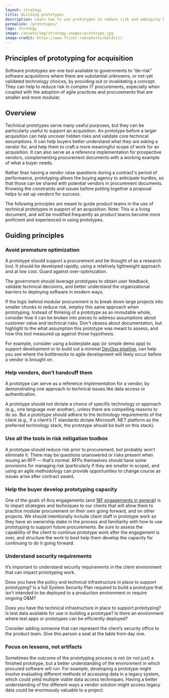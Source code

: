 ```yaml
---
layout: strategy
title: Building prototypes
description: Learn how to use prototypes to reduce risk and ambiguity before issuing an RFP
permalink: /prototypes/
tags: strategy
image: /assets/img/strategy-images/prototype.jpg
image-credit: https://www.flickr.com/photos/baldiri/
---
```


## Principles of prototyping for acquisition

Software prototypes are one tool available to governments to “de-risk” software acquisitions where there are substantial unknowns, or not-yet validated technology choices, by providing out or invalidating a concept. They can help to reduce risk in complex IT procurements, especially when coupled with the adoption of agile practices and procurements that are smaller and more modular.

## Overview

Technical prototypes serve many useful purposes, but they can be particularly useful to support an acquisition. An prototype before a larger acquisition can help uncover hidden risks and validate core technical assumptions. It can help buyers better understand what they are asking a vendor for, and help them to craft a more meaningful scope of work for an acquisition. It can also serve as a reference implementation for prospective vendors, complementing procurement documents with a working example of what a buyer needs.

Rather than having a vendor raise questions during a contract's period of performance, prototyping allows the buying agency to anticipate hurdles, so that those can be shared with potential vendors in procurement documents. Knowing the constraints and issues before putting together a proposal helps to set up vendors for success.

The following principles are meant to guide product teams in the use of technical prototypes in support of an acquisition. Note: This is a living document, and will be modified frequently as product teams become more proficient and experienced in using prototypes.

## Guiding principles

### Avoid premature optimization

A prototype should support a procurement and be thought of as a research tool. It should be developed rapidly, using a relatively lightweight approach and at low cost. Guard against over-optimization.

The government should leverage prototypes to obtain user feedback, validate technical decisions, and better understand the organizational barriers to deploying software in modern ways.

If the logic behind modular procurement is to break down large projects into smaller chunks to reduce risk, employ this same approach when prototyping. Instead of thinking of a prototype as an immutable whole, consider how it can be broken into pieces to address assumptions about customer value and technical risks. Don't obsess about documentation, but highlight to the  what assumption this prototype was meant to assess, and how this tool measured up against those hypothesis.

For example, consider using a boilerplate app (or simple demo app) to support development or to build out a minimal [DevOps pipeline](/devops), can help you see where the bottlenecks to agile development will likely occur before a vendor is brought on.

### Help vendors, don’t handcuff them

A prototype can serve as a reference implementation for a vendor, by demonstrating one approach to technical issues like data access or authentication.

A prototype should not dictate a choice of specific technology or approach (e.g., one language over another), unless there are compelling reasons to do so. But a prototype should adhere to the technology requirements of the client (e.g., if a client’s IT standards dictate Microsoft .NET platform as the preferred technology stack, the prototype should be built on this stack).

### Use all the tools in risk mitigation toolbox

A prototype should reduce risk prior to procurement, but probably won’t eliminate it. There may be questions unanswered or risks present when issuing an RFP — that’s normal. RFPs themselves should have some provisions for managing risk (particularly if they are smaller in scope), and using an agile methodology can provide opportunities to change course as issues arise after contract award.

### Help the buyer develop prototyping capacity

One of the goals of Acq engagements (and [18F engagements in general](https://partnership-playbook.18f.gov/7-transfer-projects-back/)) is to impart strategies and techniques to our clients that will allow them to practice modular procurement on their own going forward, and on other projects. We should intentionally include client staff in prototype work so they have an ownership stake in the process and familiarity with how to use prototyping to support future procurements. Be sure to assess the capability of the client to continue prototype work after the engagement is over, and structure the work to best help them develop the capacity for continuing to do it going forward.

### Understand security requirements

It’s important to understand security requirements in the client environment that can impact prototyping work.

Does you have the policy and technical infrastructure in place to support prototyping? Is a full System Security Plan required to build a prototype that isn’t intended to be deployed to a production environment or require ongoing O&M?

Does you have the technical infrastructure in place to support prototyping? Is test data available for use in building a prototype? Is there an environment where test apps or prototypes can be efficiently deployed?

Consider adding someone that can represent the client’s security office to the product team. Give this person a seat at the table from day one.

### Focus on lessons, not artifacts

Sometimes the outcome of the prototyping process is not (or not _just_) a finished prototype, but a better understanding of the environment in which procured software will run. For example, developing a prototype might involve evaluating different methods of accessing data in a legacy system, which could yield multiple viable data access techniques. Having a better understanding of the different ways a vendor solution might access legacy data could be enormously valuable to a project.

